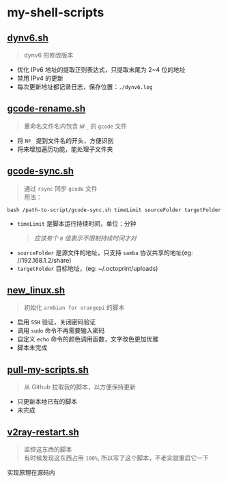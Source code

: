 # my-shell-scripts

## [dynv6.sh](https://github.com/zedeecs/my-shell-scripts/blob/main/gcode-rename.sh)
> dynv6 的修改版本
- 优化 IPv6 地址的提取正则表达式，只提取末尾为 2~4 位的地址
- 禁用 IPv4 的更新
- 每次更新地址都记录日志，保存位置：`./dynv6.log`

## [gcode-rename.sh](https://github.com/zedeecs/my-shell-scripts/blob/main/gcode-rename.sh)
> 重命名文件名内包含 `NF_` 的 `gcode` 文件
- 将 `NF_` 提到文件名的开头，方便识别
- 将来增加遍历功能，能处理子文件夹

## [gcode-sync.sh](https://github.com/zedeecs/my-shell-scripts/blob/main/gcode-sync.sh)
> 通过 `rsync` 同步 `gcode` 文件  
用法：
```
bash /path-to-script/gcode-sync.sh timeLimit sourceFolder targetFolder 
```
- `timeLimit` 是脚本运行持续时间，单位：分钟
  > *应该有个 `0` 值表示不限制持续时间才对*
- `sourceFolder` 是源文件的地址，只支持 `samba` 协议共享的地址(eg: //192.168.1.2/share)
- `targetFolder` 目标地址，(eg: ~/.octoprint/uploads)

## [new_linux.sh](https://github.com/zedeecs/my-shell-scripts/blob/main/new_linux.sh)
> 初始化 `armbian for orangepi` 的脚本
- 启用 `SSH` 验证，关闭密码验证
- 调用 `sudo` 命令不再需要输入密码
- 自定义 `echo` 命令的颜色调用函数，文字改色更加优雅
- 脚本未完成

## [pull-my-scripts.sh](https://github.com/zedeecs/my-shell-scripts/blob/main/pull-my-scripts.sh)
> 从 Github 拉取我的脚本，以方便保持更新
- 只更新本地已有的脚本
- 未完成

## [v2ray-restart.sh](https://github.com/zedeecs/my-shell-scripts/blob/main/v2ray-restart.sh)
> 监控这东西的脚本  
> 有时候发现这东西占用 `100%`, 所以写了这个脚本，不老实就重启它一下  
> 
实现原理在源码内